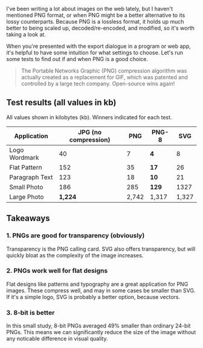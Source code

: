 <meta name="categories" content="media, performance">
<meta name="media" content="/_assets/media/polaroid-camera-on-a-shelf.jpg">
<meta name="created" content="May 1 2020">

I've been writing a lot about images on the web lately, but I haven't mentioned PNG format, or when PNG might be a better alternative to its lossy counterparts. Because PNG is a lossless format, it holds up much better to being scaled up, decoded/re-encoded, and modified, so it's worth taking a look at.

When you're presented with the export dialogue in a program or web app, it's helpful to have some intuition for what settings to choose. Let's run some tests to find out if and when PNG is a good choice.

> The Portable Networks Graphic (PNG) compression algorithm was actually created as a replacement for GIF, which was patented and controlled by a large tech company. Open-source wins again!

## Test results (all values in kb)

All values shown in kilobytes (kb). Winners indicated for each test.

| Application    | JPG (no compression) | PNG   | PNG-8   | SVG   |
| -------------- | -------------------- | ----- | ------- | ----- |
| Logo Wordmark  | 40                   | 7     | **4**   | 8     |
| Flat Pattern   | 152                  | 35    | **17**  | 26    |
| Paragraph Text | 123                  | 18    | **10**  | 21    |
| Small Photo    | 186                  | 285   | **129** | 1327  |
| Large Photo    | **1,224**            | 2,742 | 1,317   | 1,327 |

## Takeaways

### 1. PNGs are good for transparency (obviously)
Transparency is the PNG calling card. SVG also offers transparency, but will quickly bloat as the complexity of the image increases.

### 2. PNGs work well for flat designs
Flat designs like patterns and typography are a great application for PNG images. These compress well, and may in some cases be smaller than SVG. If it's a simple logo, SVG is probably a better option, because vectors.

### 3. 8-bit is better
In this small study, 8-bit PNGs averaged 49% smaller than ordinary 24-bit PNGs. This means we can significantly reduce the size of the image without any noticable difference in visual quality.